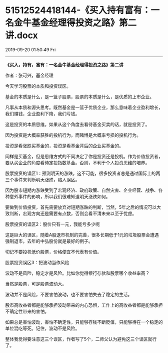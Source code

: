 # 51512524418144-《买入持有富有：一名金牛基金经理得投资之路》第二讲.docx

2019-09-20 01:50:49 Fri

----

<a id="OLE_LINK1"></a><a id="OLE_LINK2"></a>__《买入，持有，富有：一名金牛基金经理得投资之路》第二讲__

<a id="OLE_LINK3"></a><a id="OLE_LINK4"></a>

<a id="OLE_LINK5"></a><a id="OLE_LINK6"></a><a id="OLE_LINK7"></a><a id="OLE_LINK8"></a><a id="OLE_LINK9"></a>作者：张可兴，基金经理

今天学习股票的本质和投资误区。

基金的本质是什么，是一篮子股票，股票的本质是什么，是优质的上市企业。

凡事从本质和源头思考。既然基金是一篮子优质企业，那么意味着企业盈利增长，我们赚钱，企业盈利下降，我们亏钱。

这是投资的本质思维。如果从这个角度去看待基金买卖的话，就是投资了。

因为投资是大概率获胜的投机行为，而赌博是大概率亏损的投机行为。

投资是看涨跌买基金的，投资是看基金背后的企业买基金的。

同样是买基金，但是思维方式的不同决定了你是投资还是投机。作为价值投资者，要从买企业的角度看待定投指数基金。否则，不利于个人投资思维的培养。

股票投资的误区1：预测明天的涨跌。这不可能，很多投资者总是通过国际上的两三个事件来判断明天涨跌，陷入误区。

因为股市短期内涨跌受到了宏观经济、政府政策、自然灾害、企业经营、战争、各种意外事件的影响，所以我们很难知道明天涨跌如何。

要做到价值投资，首先需要放弃对短期涨跌的判断，当然，5年之后的情况可以大致判断，宏观方向还是需要有点数，否则会看不清未来以至于忧虑。

股票投资的误区2：股价只有一元，我能亏多少呢

这是巨大的误区，随着A股退市机制的完善，很多长期低于1元的垃圾股票会遭遇强制退市，去年的中弘股份就是最好的例子。

切记不要投机低价股票，价格便宜不代表有价值。

股票投资误区3：把波动当作风险

波动不是风险，稳定才是风险。比如你觉得银行存款和股票哪个收益率高？

当然是股票，可是股票波动大。

波动并不是风险，不要害怕波动，也不要害怕失去了稳定的生活。

股市高收益者都是能够承担波动带来的内心恐惧，工作上的高收益者都是能够承担不确定性带来的害怕。

如果总是害怕波动，害怕不确定性，只能够存钱不断贬值，只能够待在一个稳定的单位混吃等死。记住，波动不是风险。

整体我觉得要注意这三个误区，作者写了5个，二师父认为避免这三个误区就行了。

